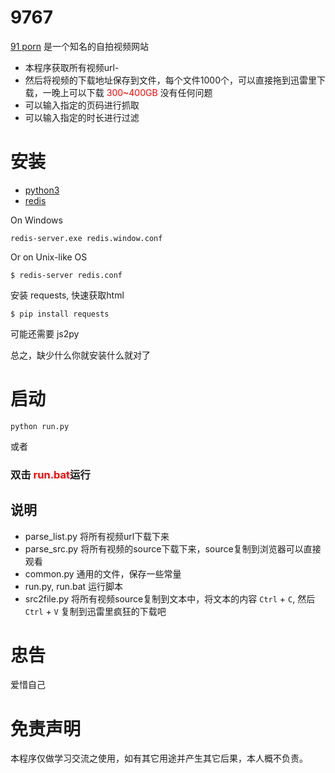# 9767
[91 porn](http://91.91p17.space/) 是一个知名的自拍视频网站
- 本程序获取所有视频url-
- 然后将视频的下载地址保存到文件，每个文件1000个，可以直接拖到迅雷里下载，一晚上可以下载<label style="color:red"> 300~400GB </label> 没有任何问题
- 可以输入指定的页码进行抓取
- 可以输入指定的时长进行过滤

# 安装
- [python3](http://www.python.org)
- [redis](redis.io)

On Windows

    redis-server.exe redis.window.conf

Or on Unix-like OS

    $ redis-server redis.conf

安装 requests, 快速获取html

    $ pip install requests

可能还需要 js2py

总之，缺少什么你就安装什么就对了


# 启动

    python run.py

或者

### 双击  <label style="color:red">**run.bat**</label>运行

## 说明
- parse_list.py 将所有视频url下载下来
- parse_src.py 将所有视频的source下载下来，source复制到浏览器可以直接观看
- common.py 通用的文件，保存一些常量
- run.py, run.bat 运行脚本
- src2file.py 将所有视频source复制到文本中，将文本的内容 `Ctrl` + `C`, 然后`Ctrl` + `V` 复制到迅雷里疯狂的下载吧

# 忠告
  爱惜自己

# 免责声明
  本程序仅做学习交流之使用，如有其它用途并产生其它后果，本人概不负责。
